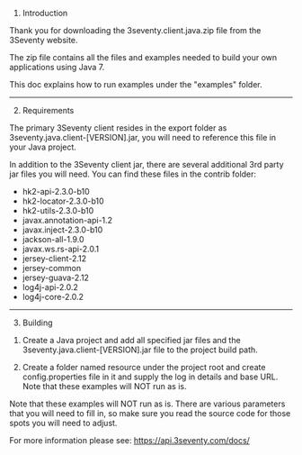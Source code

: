 1. Introduction

Thank you for downloading the 3seventy.client.java.zip file from the 3Seventy website.

The zip file contains all the files and examples needed to build your own applications using Java 7.

This doc explains how to run examples under the "examples" folder.

*******************
2. Requirements

The primary 3Seventy client resides in the export folder as 3seventy.java.client-[VERSION].jar, you will
need to reference this file in your Java project.

In addition to the 3Seventy client jar, there are several additional 3rd party jar files you will need.
You can find these files in the contrib folder:

* hk2-api-2.3.0-b10
* hk2-locator-2.3.0-b10
* hk2-utils-2.3.0-b10
* javax.annotation-api-1.2
* javax.inject-2.3.0-b10
* jackson-all-1.9.0
* javax.ws.rs-api-2.0.1
* jersey-client-2.12
* jersey-common
* jersey-guava-2.12
* log4j-api-2.0.2
* log4j-core-2.0.2

***************
3. Building

1) Create a Java project and add all specified jar files and the 3seventy.java.client-[VERSION].jar file to the
   project build path.

2) Create a folder named resource under the project root and create config.properties file in it and supply the
   log in details and base URL.  Note that these examples will NOT run as is. 

Note that these examples will NOT run as is.  There are various parameters that you will need to fill in, so make
sure you read the source code for those spots you will need to adjust.

For more information please see: https://api.3seventy.com/docs/
